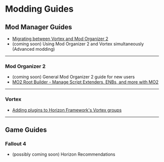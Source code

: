 # Modding Guides

## Mod Manager Guides

  - [Migrating between Vortex and Mod Organizer 2](./migrating-mod-managers.md)
  - (coming soon) Using Mod Organizer 2 and Vortex simultaneously (Advanced modding)

---

### Mod Organizer 2

  - (coming soon) General Mod Organizer 2 guide for new users
  - [MO2 Root Builder - Manage Script Extenders, ENBs, and more with MO2](./mo2-rootbuilder.md)

---

### Vortex

  - [Adding plugins to Horizon Framework's Vortex groups](./horizon-framework-custom-groups.md)

---

## Game Guides

### Fallout 4

 - (possibly coming soon) Horizon Recommendations